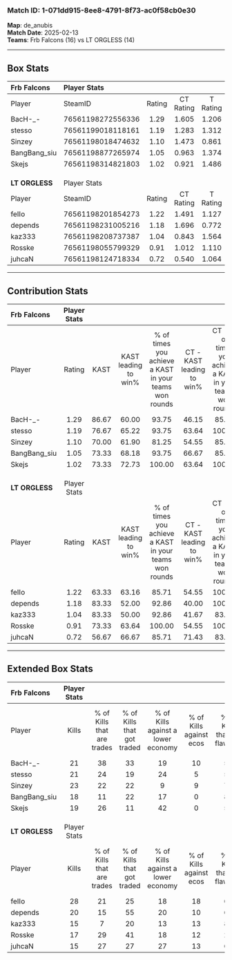 ### Match ID: 1-071dd915-8ee8-4791-8f73-ac0f58cb0e30  
**Map**: de_anubis  
**Match Date**: 2025-02-13  
**Teams**: Frb Falcons (16) vs LT ORGLESS (14)  

---  

## Box Stats  

| **Frb Falcons** | Player Stats      |        |           |          |       |      |       |         |        |      |     |
| :- | :- | :-: | :-: | :-: | :-: | :-: | :-: | :-: | :-: | :-: | :-: |
| Player          | SteamID           | Rating | CT Rating | T Rating | KAST  | ADR  | Kills | Assists | Deaths | K/D  | HS% |
| BacH-_-         | 76561198272556336 |  1.29  |   1.605   |  1.206   | 86.67 | 83.6 |  21   |   12    |   18   | 1.17 | 66  |
| stesso          | 76561199018118161 |  1.19  |   1.283   |  1.312   | 76.67 | 85.0 |  21   |    9    |   19   | 1.11 | 61  |
| Sinzey          | 76561198018474632 |  1.10  |   1.473   |  0.861   | 70.00 | 65.4 |  23   |    2    |   20   | 1.15 | 30  |
| BangBang_siu    | 76561198877265974 |  1.05  |   0.963   |  1.374   | 73.33 | 81.9 |  18   |    9    |   20   | 0.90 | 55  |
| Skejs           | 76561198314821803 |  1.02  |   0.921   |  1.486   | 73.33 | 67.0 |  19   |    5    |   20   | 0.95 | 52  |
|                 |                   |        |           |          |       |      |       |         |        |      |     |
|                 |                   |        |           |          |       |      |       |         |        |      |     |
|                 |                   |        |           |          |       |      |       |         |        |      |     |
| **LT ORGLESS**  | Player Stats      |        |           |          |       |      |       |         |        |      |     |
| Player          | SteamID           | Rating | CT Rating | T Rating | KAST  | ADR  | Kills | Assists | Deaths | K/D  | HS% |
| feIIo           | 76561198201854273 |  1.22  |   1.491   |  1.127   | 63.33 | 93.6 |  28   |    5    |   24   | 1.17 | 50  |
| depends         | 76561198231005216 |  1.18  |   1.696   |  0.772   | 83.33 | 79.9 |  20   |    5    |   19   | 1.05 | 45  |
| kaz333          | 76561198208737387 |  1.04  |   0.843   |  1.564   | 83.33 | 62.2 |  15   |    7    |   16   | 0.94 | 33  |
| Rosske          | 76561198055799329 |  0.91  |   1.012   |  1.110   | 73.33 | 66.4 |  17   |   10    |   24   | 0.71 | 76  |
| juhcaN          | 76561198124718334 |  0.72  |   0.540   |  1.064   | 56.67 | 55.3 |  15   |    3    |   21   | 0.71 | 46  |
---  

## Contribution Stats  

| **Frb Falcons** | Player Stats |       |                      |                                                        |                           |                                                             |                          |                                                            |
| :- | :-: | :-: | :-: | :-: | :-: | :-: | :-: | :-: |
| Player          |    Rating    | KAST  | KAST leading to win% | % of times you achieve a KAST in your teams won rounds | CT - KAST leading to win% | CT - % of times you achieve a KAST in your teams won rounds | T - KAST leading to win% | T - % of times you achieve a KAST in your teams won rounds |
| BacH-_-         |     1.29     | 86.67 |        60.00         |                         93.75                          |           46.15           |                            85.71                            |          75.00           |                           100.00                           |
| stesso          |     1.19     | 76.67 |        65.22         |                         93.75                          |           63.64           |                           100.00                            |          66.67           |                           88.89                            |
| Sinzey          |     1.10     | 70.00 |        61.90         |                         81.25                          |           54.55           |                            85.71                            |          70.00           |                           77.78                            |
| BangBang_siu    |     1.05     | 73.33 |        68.18         |                         93.75                          |           66.67           |                            85.71                            |          69.23           |                           100.00                           |
| Skejs           |     1.02     | 73.33 |        72.73         |                         100.00                         |           63.64           |                           100.00                            |          81.82           |                           100.00                           |
|                 |              |       |                      |                                                        |                           |                                                             |                          |                                                            |
|                 |              |       |                      |                                                        |                           |                                                             |                          |                                                            |
|                 |              |       |                      |                                                        |                           |                                                             |                          |                                                            |
| **LT ORGLESS**  | Player Stats |       |                      |                                                        |                           |                                                             |                          |                                                            |
| Player          |    Rating    | KAST  | KAST leading to win% | % of times you achieve a KAST in your teams won rounds | CT - KAST leading to win% | CT - % of times you achieve a KAST in your teams won rounds | T - KAST leading to win% | T - % of times you achieve a KAST in your teams won rounds |
| feIIo           |     1.22     | 63.33 |        63.16         |                         85.71                          |           54.55           |                           100.00                            |          75.00           |                           75.00                            |
| depends         |     1.18     | 83.33 |        52.00         |                         92.86                          |           40.00           |                           100.00                            |          70.00           |                           87.50                            |
| kaz333          |     1.04     | 83.33 |        50.00         |                         92.86                          |           41.67           |                            83.33                            |          57.14           |                           100.00                           |
| Rosske          |     0.91     | 73.33 |        63.64         |                         100.00                         |           54.55           |                           100.00                            |          72.73           |                           100.00                           |
| juhcaN          |     0.72     | 56.67 |        66.67         |                         85.71                          |           71.43           |                            83.33                            |          63.64           |                           87.50                            |
---  

## Extended Box Stats  

| **Frb Falcons** | Player Stats |                            |                            |                                    |                         |                              |                                 |        |                             |                                     |                          |                               |                            |
| :- | :-: | :-: | :-: | :-: | :-: | :-: | :-: | :-: | :-: | :-: | :-: | :-: | :-: |
| Player          |    Kills     | % of Kills that are trades | % of Kills that got traded | % of Kills against a lower economy | % of Kills against ecos | % of Kills that are flawless | % of Kills that are close duels | Deaths | % of Deaths that get traded | % of Deaths against a lower economy | % of Deaths against ecos | % of Deaths that are flawless | % of Deaths that are close |
| BacH-_-         |      21      |             38             |             33             |                 19                 |           10            |              57              |                5                |   18   |             44              |                 17                  |            6             |              61               |             11             |
| stesso          |      21      |             24             |             19             |                 24                 |            5            |              57              |                5                |   19   |             32              |                 11                  |            0             |              32               |             11             |
| Sinzey          |      23      |             22             |             22             |                 9                  |            9            |              78              |                0                |   20   |             20              |                 10                  |            0             |              65               |             5              |
| BangBang_siu    |      18      |             11             |             22             |                 17                 |            0            |              89              |                0                |   20   |             15              |                  5                  |            0             |              65               |             15             |
| Skejs           |      19      |             26             |             11             |                 42                 |            0            |              53              |                5                |   20   |             50              |                  5                  |            0             |              60               |             0              |
|                 |              |                            |                            |                                    |                         |                              |                                 |        |                             |                                     |                          |                               |                            |
|                 |              |                            |                            |                                    |                         |                              |                                 |        |                             |                                     |                          |                               |                            |
|                 |              |                            |                            |                                    |                         |                              |                                 |        |                             |                                     |                          |                               |                            |
| **LT ORGLESS**  | Player Stats |                            |                            |                                    |                         |                              |                                 |        |                             |                                     |                          |                               |                            |
| Player          |    Kills     | % of Kills that are trades | % of Kills that got traded | % of Kills against a lower economy | % of Kills against ecos | % of Kills that are flawless | % of Kills that are close duels | Deaths | % of Deaths that get traded | % of Deaths against a lower economy | % of Deaths against ecos | % of Deaths that are flawless | % of Deaths that are close |
| feIIo           |      28      |             21             |             25             |                 18                 |           18            |              61              |                4                |   24   |             21              |                 17                  |            13            |              67               |             0              |
| depends         |      20      |             15             |             55             |                 20                 |           10            |              60              |               10                |   19   |             16              |                  0                  |            0             |              53               |             5              |
| kaz333          |      15      |             7              |             20             |                 13                 |           13            |              80              |                7                |   16   |             25              |                  0                  |            0             |              88               |             0              |
| Rosske          |      17      |             29             |             41             |                 18                 |           12            |              29              |                6                |   24   |             33              |                  4                  |            4             |              67               |             4              |
| juhcaN          |      15      |             27             |             27             |                 27                 |           13            |              60              |               20                |   21   |             14              |                 10                  |            10            |              57               |             5              |
